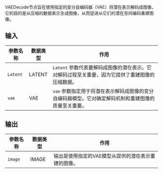 
VAEDecode节点旨在使用指定的变分自编码器（VAE）将潜在表示解码成图像。它的目的是从压缩的数据表示生成图像，从而促进从它们的潜在空间编码重建图像。

## 输入

| 参数名称 | 数据类型 | 作用                                                         |
|----------|----------|--------------------------------------------------------------|
| `Latent` | LATENT   | `Latent` 参数代表要解码成图像的潜在表示。它对解码过程至关重要，因为它提供了重建图像的压缩数据。 |
| `vae`     | VAE      | `vae` 参数指定用于将潜在表示解码成图像的变分自编码器模型。它对确定解码机制和重建图像的质量至关重要。 |

## 输出

| 参数名称 | 数据类型 | 作用                                                         |
|----------|----------|--------------------------------------------------------------|
| `image`  | IMAGE    | 输出是使用指定的VAE模型从提供的潜在表示重建的图像。       |
